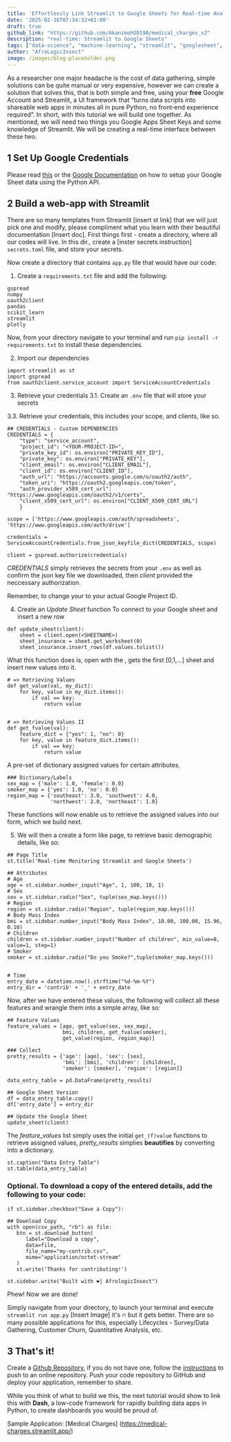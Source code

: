 ```yaml
---
title: 'Effortlessly Link Streamlit to Google Sheets for Real-time Analysis'
date: '2025-02-16T07:34:32+01:00'
draft: true
github_link: "https://github.com/AkanimohOD19A/medical_charges_v2"
description: "real-time: Streamlit to Google Sheets"
tags: ["data-science", "machine-learning", "streamlit", "googlesheet", "tutorial", "lifecycle"]
author: "AfroLogicInsect"
image: /images/blog-placeholder.png
---
```

As a researcher one major headache is the cost of data gathering, simple solutions can be quite manual or very expensive, however we can create a solution that solves this, that is both simple and free, using your **free** Google Account and Streamlit, a UI framework that “turns data scripts into shareable web apps in minutes all in pure Python, no front‑end experience required”. In short, with this tutorial we will build one together. As mentioned, we will need two things you Google Apps Sheet Keys and some knowledge of Streamlit. We will be creating a real-time interface between these two.

## 1 Set Up Google Credentials
Please read [this](https://towardsdatascience.com/how-to-access-google-sheet-data-using-the-python-api-and-convert-to-pandas-dataframe-5ec020564f0e) or the [Google Documentation](https://developers.google.com/sheets/api/quickstart/python) on how to setup your Google Sheet data using the Python API.

## 2 Build a web-app with Streamlit
There are so many templates from Streamlit [insert st link] that we will just pick one and modify, please compliment what you learn with their beautiful documentation [Insert doc]. First things first - create a directory, where all our codes will live. In this dir., create a [inster secrets instruction] `secrets.toml` file, and store your secrets.

Now create a directory that contains `app.py` file that would have our code: 
1. Create a `requirements.txt` file and add the following:
```
gspread
numpy
oauth2client
pandas
scikit_learn
streamlit
plotly
``` 

Now, from your directory navigate to your terminal and run `pip install -r requirements.txt` to install these dependencies.

2. Import our dependencies
```
import streamlit as st
import gspread
from oauth2client.service_account import ServiceAccountCredentials
```

3. Retrieve your credentials
3.1. Create an `.env` file that will store your secrets

3.3. Retrieve your credentials, this includes your scope, and clients, like so.
```
## CREDENTIALS - Custom DEPENDENCIES
CREDENTIALS = {
    "type": "service_account",
    "project_id": "<YOUR-PROJECT-ID>",
    "private_key_id": os.environ["PRIVATE_KEY_ID"],
    "private_key": os.environ["PRIVATE_KEY"],
    "client_email": os.environ["CLIENT_EMAIL"],
    "client_id": os.environ["CLIENT_ID"],
    "auth_url": "https://accounts.google.com/o/oauth2/auth",
    "token_uri": "https://oauth2.googleapis.com/token",
    "auth_provider_x509_cert_url": "https://www.googleapis.com/oauth2/v1/certs",
    "client_x509_cert_url": os.environ["CLIENT_X509_CERT_URL"]
    }

scope = ['https://www.googleapis.com/auth/spreadsheets', 'https://www.googleapis.com/auth/drive']

credentials = ServiceAccountCredentials.from_json_keyfile_dict(CREDENTIALS, scope)

client = gspread.authorize(credentials)
```
*CREDENTIALS* simply retrieves the secrets from your `.env` as well as confirm the json key file we downloaded, then *client* provided the neccessary authorization. 

Remember, to change your *<YOUR-PROJECT-ID>* to your actual Google Project ID.

4. Create an *Update Sheet* function
To connect to your Google sheet and insert a new row
```
def update_sheet(client):
    sheet = client.open(<SHEETNAME>)
    sheet_insurance = sheet.get_worksheet(0)
    sheet_insurance.insert_rows(df.values.tolist())
```
What this function does is, open with the <SHEETNAME>, gets the first [0,1,...] sheet and insert new values into it.

```
# => Retrieving Values
def get_value(val, my_dict):
    for key, value in my_dict.items():
        if val == key:
            return value


# => Retrieving Values II
def get_fvalue(val):
    feature_dict = {"yes": 1, "no": 0}
    for key, value in feature_dict.items():
        if val == key:
            return value
```

A pre-set of dictionary assigned values for certain attributes.
```
### Dictionary/Labels
sex_map = {'male': 1.0, 'female': 0.0}
smoker_map = {'yes': 1.0, 'no': 0.0}
region_map = {'southeast': 3.0, 'southwest': 4.0,
              'northwest': 2.0, 'northeast': 1.0}
```
These functions will now enable us to retrieve the assigned values into our form, which we build next.

5. We will then a create a form like page, to retrieve basic demographic details, like so:
```
## Page Title
st.title('Real-time Monitoring Streamlit and Google Sheets')

## Attributes
# Age
age = st.sidebar.number_input("Age", 1, 100, 18, 1)
# Sex
sex = st.sidebar.radio("Sex", tuple(sex_map.keys()))
# Region
region = st.sidebar.radio("Region", tuple(region_map.keys()))
# Body Mass Index 
bmi = st.sidebar.number_input("Body Mass Index", 10.00, 100.00, 15.96, 0.10)
# Children
children = st.sidebar.number_input("Number of children", min_value=0, value=1, step=1)
# Smoker
smoker = st.sidebar.radio("Do you Smoke?",tuple(smoker_map.keys()))


# Time
entry_date = datetime.now().strftime("%d-%m-%Y")
entry_dir = 'contrib' + '_' + entry_date
```

Now, after we have entered these values, the following will collect all these features and wrangle them into a simple array, like so:

```
## Feature Values
feature_values = [age, get_value(sex, sex_map),
                  bmi, children, get_fvalue(smoker),
                  get_value(region, region_map)]

### Collect
pretty_results = {'age': [age], 'sex': [sex],
                  'bmi': [bmi], 'children': [children],
                  'smoker': [smoker], 'region': [region]}

data_entry_table = pd.DataFrame(pretty_results)

## Google Sheet Version
df = data_entry_table.copy()
df['entry_date'] = entry_dir

## Update the Google Sheet
update_sheet(client)
```
The *feature_values* list simply uses the initial `get_(f)value` functions to retrieve assigned values, *pretty_results* simplies __beautifies__ by converting into a dictionary.

```
st.caption("Data Entry Table")
st.table(data_entry_table)
```

### Optional. To download a copy of the entered details, add the following to your code:

```
if st.sidebar.checkbox("Save a Copy"):

## Download Copy
with open(csv_path, "rb") as file:
   btn = st.download_button(
      label="Download a copy",
      data=file,
      file_name="my-contrib.csv",
      mime="application/octet-stream"
   )
   st.write('Thanks for contributing!')
```

```
st.sidebar.write("Built with ❤️| AfrologicInsect")
```

Phew! Now we are done!

Simply navigate from your directory, to launch your terminal and execute `streamlit run app.py` [Insert Image] it's 🔥 but it gets better. There are so many possible applications for this, especially Lifecycles - Survey/Data Gathering, Customer Churn, Quantitative Analysis, etc.

## 3 That's it!
Create a [Github Repository](https://github.com/AkanimohOD19A/medical_charges_v2), if you do not have one, follow the [instructions](https://www.bing.com/ck/a?!&&p=cb2ba92beba1e6acJmltdHM9MTY5NjAzMjAwMCZpZ3VpZD0xMmRkNmNiYS02ZTQ2LTZkMWQtMDE4MC03ZjI4NmY5YjZjNWEmaW5zaWQ9NTQ1Ng&ptn=3&hsh=3&fclid=12dd6cba-6e46-6d1d-0180-7f286f9b6c5a&psq=deploy+streamlit+app&u=a1aHR0cHM6Ly9kb2NzLnN0cmVhbWxpdC5pby9zdHJlYW1saXQtY29tbXVuaXR5LWNsb3VkL2RlcGxveS15b3VyLWFwcCM6fjp0ZXh0PURlcGxveSUyMHlvdXIlMjBhcHAlMjAxJTIwQWRkJTIweW91ciUyMGFwcCUyMHRvLGFwcCUyMGxhdW5jaCUyMC4uLiUyMDUlMjBZb3VyJTIwYXBwJTIwVVJMJTIw&ntb=1) to push to an online repository.
Push your code repository to GitHub and deploy your application, remember to share. 

While you think of what to build we this, the next tutorial would show to link this with **Dash**, a low-code framework for rapidly building data apps in Python, to create dashboards you would be proud of.

Sample Application:
[Medical Charges] (https://medical-charges.streamlit.app/)